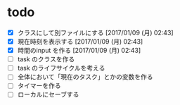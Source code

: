 # todo

- [x] クラスにして別ファイルにする [2017/01/09 (月) 02:43]
- [x] 現在時刻を表示する [2017/01/09 (月) 02:43]
- [x] 時間のinput を作る [2017/01/09 (月) 02:43]
- [ ] task のクラスを作る
- [ ] task のライフサイクルを考える
- [ ] 全体において「現在のタスク」とかの変数を作る
- [ ] タイマーを作る
- [ ] ローカルにセーブする
